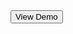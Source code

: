<form method="post" action="https://rarepaireg.myshopify.com/password" id="login_form" accept-charset="UTF-8" class="storefront-password-form dt-custom-button" target="_blank">

<input type="hidden" name="form_type" value="storefront_password">
<input type="hidden" name="utf8" value="?">

<div class="input-group password__input-group">
   <input type="password" name="password" id="Password" value="1" class="input-group__field input--content-color" placeholder="Your password" style="display: none">
  <span class="input-group__btn"><button type="submit" name="commit" class="btn btn--narrow elementor-button ">View Demo</button></span></div></form>
